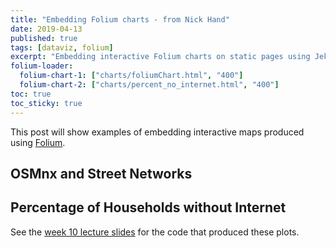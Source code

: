 ```yaml
---
title: "Embedding Folium charts - from Nick Hand"
date: 2019-04-13
published: true
tags: [dataviz, folium]
excerpt: "Embedding interactive Folium charts on static pages using Jekyll."
folium-loader:
  folium-chart-1: ["charts/foliumChart.html", "400"]
  folium-chart-2: ["charts/percent_no_internet.html", "400"]
toc: true
toc_sticky: true
---
```


This post will show examples of embedding interactive maps produced using [Folium](https://github.com/python-visualization/folium).

## OSMnx and Street Networks

<div id="folium-chart-1"></div>

## Percentage of Households without Internet

<div id="folium-chart-2"></div>

See the [week 10 lecture slides](https://github.com/MUSA-620-Spring-2019/week-10/blob/master/lecture-10.ipynb) for the code that produced these plots.
